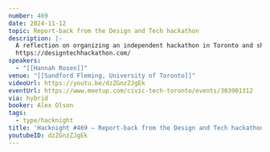 ```yaml
---
number: 469
date: 2024-11-12
topic: Report-back from the Design and Tech hackathon
description: |-
  A reflection on organizing an independent hackathon in Toronto and sharing the outcomes.
  https://designtechhackathon.com/
speakers:
  - "[[Hannah Rosen]]"
venue: "[[Sandford Fleming, University of Toronto]]"
videoUrl: https://youtu.be/dzZGnzZJgEk
eventUrl: https://www.meetup.com/civic-tech-toronto/events/303901312
via: hybrid
booker: Alex Olson
tags:
  - type/hacknight
title: 'Hacknight #469 – Report-back from the Design and Tech hackathon'
youtubeID: dzZGnzZJgEk
---
```

